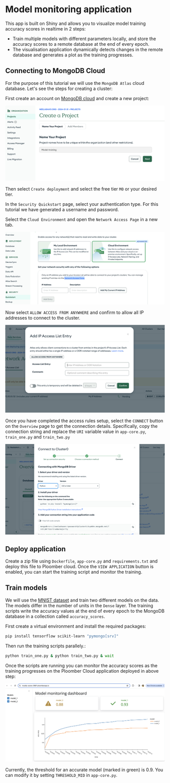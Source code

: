 # Model monitoring application

This app is built on Shiny and allows you to visualize model training accuracy scores in realtime in 2 steps:

* Train multiple models with different parameters locally, and store the accuracy scores to a remote database at the end of every epoch.
* The visualisation application dynamically detects changes in the remote database and generates a plot as the training progresses.

## Connecting to MongoDB Cloud

For the purpose of this tutorial we will use the `MongoDB Atlas` cloud database. Let's see the steps for creating a cluster:

First create an account on [MongoDB cloud](https://www.mongodb.com/atlas/database) and create a new project:

![](./static/create-project.png)

Then select `Create deployment` and select the free tier `M0` or your desired tier. 

In the `Security Quickstart` page, select your authentication type. For this tutorial we have generated a username and password.

Select the `Cloud Environment` and open the `Network Access Page` in a new tab.

![](./static/network-access.png)

Now select `ALLOW ACCESS FROM ANYWHERE` and confirm to allow all IP addresses to connect to the cluster.

![](./static/ip-access.png)

Once you have completed the access rules setup, select the `CONNECT` button on the `Overview` page to get the connection details. Specifically, copy the connection string and replace the `URI` variable value in `app-core.py`, `train_one.py` and `train_two.py`

![](./static/connect.png)

## Deploy application

Create a zip file using `Dockerfile`, `app-core.py` and `requirements.txt` and deploy this file to Ploomber cloud.
Once the `VIEW APPLICATION` button is enabled, you can start the training script and monitor the training.

## Train models

We will use the [MNIST dataset](https://www.tensorflow.org/datasets/catalog/mnist) and train two different models on the data. The models differ in the number of units in the `Dense` layer.
The training scripts write the accuracy values at the end of every epoch to the MongoDB database in a collection called `accuracy_scores`.

First create a virtual environment and install the required packages:

```bash
pip install tensorflow scikit-learn "pymongo[srv]"
```

Then run the training scripts parallely.:

```bash
python train_one.py & python train_two.py & wait
```

Once the scripts are running you can monitor the accuracy scores as the training progresses on the Ploomber Cloud application deployed in above step:

![](./static/monitor.png)

Currently, the threshold for an accurate model (marked in green) is 0.9. You can modify it by setting `THRESHOLD_MID` in `app-core.py`.
